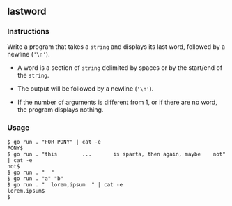 ## lastword

### Instructions

Write a program that takes a `string` and displays its last word, followed by a newline (`'\n'`).

- A word is a section of `string` delimited by spaces or by the start/end of the `string`.

- The output will be followed by a newline (`'\n'`).

- If the number of arguments is different from 1, or if there are no word, the program displays nothing.

### Usage

```console
$ go run . "FOR PONY" | cat -e
PONY$
$ go run . "this        ...       is sparta, then again, maybe    not" | cat -e
not$
$ go run . "  "
$ go run . "a" "b"
$ go run . "  lorem,ipsum  " | cat -e
lorem,ipsum$
$
```
